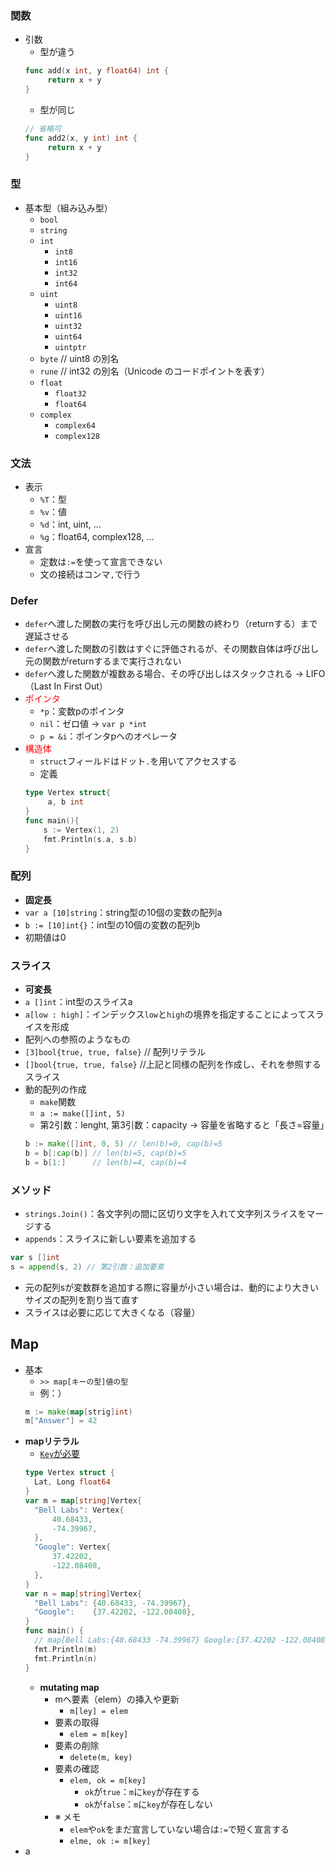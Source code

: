 ### 関数
- 引数
  - 型が違う
  ```go
  func add(x int, y float64) int {
	   return x + y
  }
  ```
  - 型が同じ
  ```go
  // 省略可
  func add2(x, y int) int {
	   return x + y
  }
  ```

### 型  
- 基本型（組み込み型）
  - `bool`
  - `string`
  - `int`
    - `int8  `
    - `int16  `
    - `int32  `
    - `int64`
  - `uint`
    - `uint8`
    - `uint16`
    - `uint32`
    - `uint64`
    - `uintptr`
  - `byte` // uint8 の別名
  - `rune` // int32 の別名（Unicode のコードポイントを表す）
  - `float`
    - `float32`
    - `float64`
  - `complex`
    - `complex64`
    - `complex128`

### 文法
- 表示
  - `%T`：型
  - `%v`：値
  - `%d`：int, uint, ...
  - `%g`：float64, complex128, ...
- 宣言
  - 定数は`:=`を使って宣言できない
  - 文の接続はコンマ`,`で行う

### Defer
  - `defer`へ渡した関数の実行を呼び出し元の関数の終わり（returnする）まで遅延させる
  - `defer`へ渡した関数の引数はすぐに評価されるが、その関数自体は呼び出し元の関数がreturnするまで実行されない
  - `defer`へ渡した関数が複数ある場合、その呼び出しはスタックされる
  → LIFO（Last In First Out）
- <font color=Red>ポインタ</font>
  - `*p`：変数pのポインタ
  - `nil`：ゼロ値
  → `var p *int`
  - `p = &i`：ポインタpへのオペレータ
- <font color=Red>構造体</font>
  - `struct`フィールドはドット`.`を用いてアクセスする
  - 定義
  ```go
  type Vertex struct{
	   a, b int
  }
  func main(){
      s := Vertex(1, 2)
      fmt.Println(s.a, s.b)
  }
  ```

### 配列
- __固定長__
- `var a [10]string`：string型の10個の変数の配列a
- `b := [10]int{}`：int型の10個の変数の配列b
- 初期値は0

### スライス
- __可変長__
- `a []int`：int型のスライスa
- `a[low : high]`：インデックス`low`と`high`の境界を指定することによってスライスを形成
- 配列への参照のようなもの
- `[3]bool{true, true, false}` // 配列リテラル
- `[]bool{true, true, false}` //上記と同様の配列を作成し、それを参照するスライス
- 動的配列の作成
  - `make`関数
  - `a := make([]int, 5)`
  - 第2引数：lenght, 第3引数：capacity
  → 容量を省略すると「長さ=容量」
  ```go
  b := make([]int, 0, 5) // len(b)=0, cap(b)=5
  b = b[:cap(b)] // len(b)=5, cap(b)=5
  b = b[1:]      // len(b)=4, cap(b)=4
  ```

### メソッド
- `strings.Join()`：各文字列の間に区切り文字を入れて文字列スライスをマージする
- `appends`：スライスに新しい要素を追加する
```go
var s []int
s = append(s, 2) // 第2引数：追加要素
```
  - 元の配列sが変数群を追加する際に容量が小さい場合は、動的により大きいサイズの配列を割り当て直す
  - スライスは必要に応じて大きくなる（容量）

## Map
- 基本
  - `>> map[キーの型]値の型`
  - 例：）
  ```go
  m := make(map[strig]int)
  m["Answer"] = 42
  ```
- __mapリテラル__
  - <u>`Key`が必要</u>
  ```go
  type Vertex struct {
  	Lat, Long float64
  }
  var m = map[string]Vertex{
  	"Bell Labs": Vertex{
  		40.68433,
  		-74.39967,
  	},
  	"Google": Vertex{
  		37.42202,
  		-122.08408,
  	},
  }
  var n = map[string]Vertex{
  	"Bell Labs": {40.68433, -74.39967},
  	"Google":    {37.42202, -122.08408},
  }
  func main() {
  	// map[Bell Labs:{40.68433 -74.39967} Google:{37.42202 -122.08408}]
  	fmt.Println(m)
  	fmt.Println(n)
  }
  ```  
  - __mutating map__
    - mへ要素（elem）の挿入や更新
      - `m[ley] = elem`
    - 要素の取得
      - `elem = m[key]`
    - 要素の削除
      - `delete(m, key)`
    - 要素の確認
      - `elem, ok = m[key]`
        - `ok`が`true`：`m`に`key`が存在する
        - `ok`が`false`：`m`に`key`が存在しない
    - ※ メモ
      - `elem`や`ok`をまだ宣言していない場合は`:=`で短く宣言する
      - `elme, ok := m[key]`      
- a